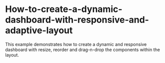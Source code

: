 # How-to-create-a-dynamic-dashboard-with-responsive-and-adaptive-layout
This example demonstrates how to create a dynamic and responsive dashboard with resize, reorder and drag-n-drop the components within the layout.
